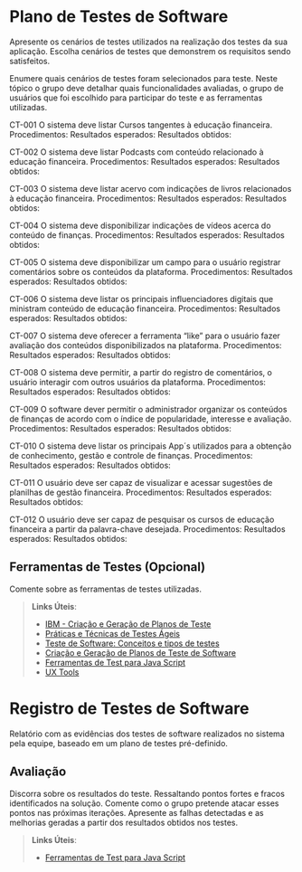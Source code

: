 # Plano de Testes de Software

Apresente os cenários de testes utilizados na realização dos testes da sua aplicação. Escolha cenários de testes que demonstrem os requisitos sendo satisfeitos.

Enumere quais cenários de testes foram selecionados para teste. Neste tópico o grupo deve detalhar quais funcionalidades avaliadas, o grupo de usuários que foi escolhido para participar do teste e as ferramentas utilizadas.



CT-001 O sistema deve listar Cursos tangentes à educação financeira.
Procedimentos:
Resultados esperados:
Resultados obtidos:

CT-002 O sistema deve listar Podcasts com conteúdo relacionado à educação financeira.
Procedimentos:
Resultados esperados:
Resultados obtidos:

CT-003 O sistema deve listar acervo com indicações de livros relacionados à educação financeira.
Procedimentos:
Resultados esperados:
Resultados obtidos:

CT-004 O sistema deve disponibilizar indicações de vídeos acerca do conteúdo de finanças.
Procedimentos:
Resultados esperados:
Resultados obtidos:

CT-005 O sistema deve disponibilizar um campo para o usuário registrar comentários sobre os conteúdos da plataforma.
Procedimentos:
Resultados esperados:
Resultados obtidos:

CT-006 O sistema deve listar os principais influenciadores digitais que ministram conteúdo de educação financeira.
Procedimentos:
Resultados esperados:
Resultados obtidos:

CT-007 O sistema deve oferecer a ferramenta “like” para o usuário fazer avaliação dos conteúdos disponibilizados na plataforma.
Procedimentos:
Resultados esperados:
Resultados obtidos:

CT-008 O sistema deve permitir, a partir do registro de comentários, o usuário interagir com outros usuários da plataforma.
Procedimentos:
Resultados esperados:
Resultados obtidos:

CT-009 O software dever permitir o administrador organizar os conteúdos de finanças de acordo com o índice de popularidade, interesse e avaliação.
Procedimentos:
Resultados esperados:
Resultados obtidos:

CT-010 O sistema deve listar os principais App´s utilizados para a obtenção de conhecimento, gestão e controle de finanças.
Procedimentos:
Resultados esperados:
Resultados obtidos:

CT-011 O usuário deve ser capaz de visualizar e acessar sugestões de planilhas de gestão financeira.
Procedimentos:
Resultados esperados:
Resultados obtidos:

CT-012 O usuário deve ser capaz de pesquisar os cursos de educação financeira a partir da palavra-chave desejada.
Procedimentos:
Resultados esperados:
Resultados obtidos:

 
## Ferramentas de Testes (Opcional)

Comente sobre as ferramentas de testes utilizadas.
 
> **Links Úteis**:
> - [IBM - Criação e Geração de Planos de Teste](https://www.ibm.com/developerworks/br/local/rational/criacao_geracao_planos_testes_software/index.html)
> - [Práticas e Técnicas de Testes Ágeis](http://assiste.serpro.gov.br/serproagil/Apresenta/slides.pdf)
> -  [Teste de Software: Conceitos e tipos de testes](https://blog.onedaytesting.com.br/teste-de-software/)
> - [Criação e Geração de Planos de Teste de Software](https://www.ibm.com/developerworks/br/local/rational/criacao_geracao_planos_testes_software/index.html)
> - [Ferramentas de Test para Java Script](https://geekflare.com/javascript-unit-testing/)
> - [UX Tools](https://uxdesign.cc/ux-user-research-and-user-testing-tools-2d339d379dc7)

# Registro de Testes de Software

Relatório com as evidências dos testes de software realizados no sistema pela equipe, baseado em um plano de testes pré-definido.

## Avaliação

Discorra sobre os resultados do teste. Ressaltando pontos fortes e fracos identificados na solução. Comente como o grupo pretende atacar esses pontos nas próximas iterações. Apresente as falhas detectadas e as melhorias geradas a partir dos resultados obtidos nos testes.

> **Links Úteis**:
> - [Ferramentas de Test para Java Script](https://geekflare.com/javascript-unit-testing/)
